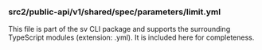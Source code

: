 ### src2/public-api/v1/shared/spec/parameters/limit.yml

This file is part of the sv CLI package and supports the surrounding TypeScript modules (extension: .yml). It is included here for completeness.